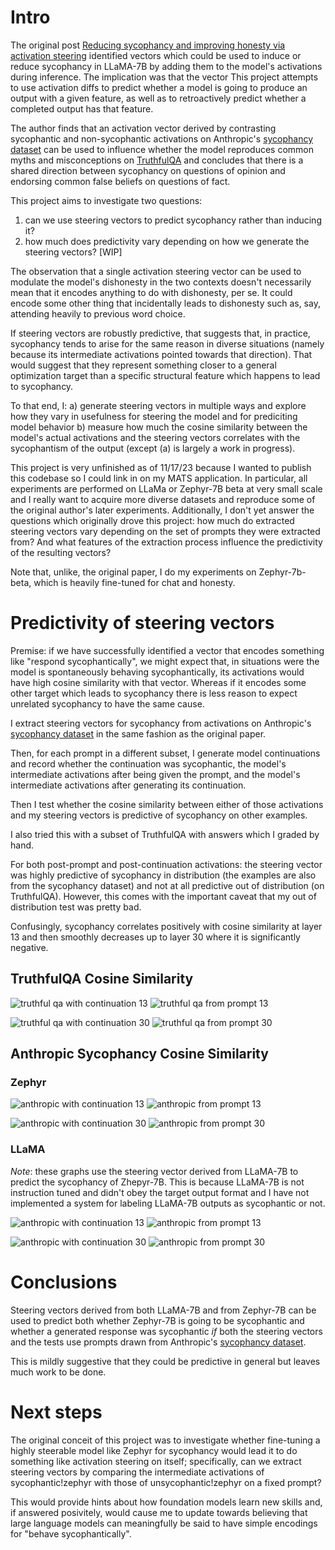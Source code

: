 # Intro
The original post [Reducing sycophancy and improving honesty via activation steering](https://www.lesswrong.com/posts/zt6hRsDE84HeBKh7E/reducing-sycophancy-and-improving-honesty-via-activation#Reducing_sycophancy_via_activation_steering) identified vectors which could be used to induce or reduce sycophancy in LLaMA-7B by adding them to the model's activations during inference. The implication was that the vector 
This project attempts to use activation diffs to predict whether a model is going to produce an output with a given feature, as well as to retroactively predict whether a completed output has that feature.

The author finds that an activation vector derived by contrasting sycophantic and non-sycophantic activations on Anthropic's [sycophancy dataset](https://huggingface.co/datasets/Anthropic/model-written-evals/tree/main/sycophancy) can be used to influence whether the model reproduces common myths and misconceptions on [TruthfulQA](https://huggingface.co/datasets/truthful_qa) and concludes that there is a shared direction between sycophancy on questions of opinion and endorsing common false beliefs on questions of fact.

This project aims to investigate two questions:
1) can we use steering vectors to predict sycophancy rather than inducing it?
2) how much does predictivity vary depending on how we generate the steering vectors? [WIP]

The observation that a single activation steering vector can be used to modulate the model's dishonesty in the two contexts doesn't necessarily mean that it encodes anything to do with dishonesty, per se. It could encode some other thing that incidentally leads to dishonesty such as, say, attending heavily to previous word choice.

If steering vectors are robustly predictive, that suggests that, in practice, sycophancy tends to arise for the same reason in diverse situations (namely because its intermediate activations pointed towards that direction).
That would suggest that they represent something closer to a general optimization target than a specific structural feature which happens to lead to sycophancy.

To that end, I:
a) generate steering vectors in multiple ways and explore how they vary in usefulness for steering the model and for prediciting model behavior
b) measure how much the cosine similarity between the model's actual activations and the steering vectors correlates with the sycophantism of the output
(except (a) is largely a work in progress).

This project is very unfinished as of 11/17/23 because I wanted to publish this codebase so I could link in on my MATS application.
In particular, all experiments are performed on LLaMa or Zephyr-7B beta at very small scale and I really want to acquire more diverse datasets and reproduce some of the original author's later experiments. Additionally, I don't yet answer the questions which originally drove this project: how much do extracted steering vectors vary depending on the set of prompts they were extracted from? And what features of the extraction process influence the predictivity of the resulting vectors?

Note that, unlike, the original paper, I do my experiments on Zephyr-7b-beta, which is heavily fine-tuned for chat and honesty.

# Predictivity of steering vectors
Premise: if we have successfully identified a vector that encodes something like "respond sycophantically", we might expect that, in situations were the model is spontaneously behaving sycophantically, its activations would have high cosine similarity with that vector. Whereas if it encodes some other target which leads to sycophancy there is less reason to expect unrelated sycophancy to have the same cause.

I extract steering vectors for sycophancy from activations on Anthropic's [sycophancy dataset](https://huggingface.co/datasets/Anthropic/model-written-evals/tree/main/sycophancy) in the same fashion as the original paper.

Then, for each prompt in a different subset, I generate model continuations and record whether the continuation was sycophantic, the model's intermediate activations after being given the prompt, and the model's intermediate activations after generating its continuation.

Then I test whether the cosine similarity between either of those activations and my steering vectors is predictive of sycophancy on other examples.

I also tried this with a subset of TruthfulQA with answers which I graded by hand. 

For both post-prompt and post-continuation activations: the steering vector was highly predictive of sycophancy in distribution (the examples are also from the sycophancy dataset) and not at all predictive out of distribution (on TruthfulQA). However, this comes with the important caveat that my out of distribution test was pretty bad.

Confusingly, sycophancy correlates positively with cosine similarity at layer 13 and then smoothly decreases up to layer 30 where it is significantly negative.

## TruthfulQA Cosine Similarity
![truthful qa with continuation 13](./images/Zephyr_TruthfulQA_continuation_13.png)
![truthful qa from prompt 13](./images/Zephyr_TruthfulQA_prompt_13.png)

![truthful qa with continuation 30](./images/Zephyr_TruthfulQA_continuation_30.png)
![truthful qa from prompt 30](./images/Zephyr_TruthfulQA_prompt_30.png)

## Anthropic Sycophancy Cosine Similarity
### Zephyr
![anthropic with continuation 13](./images/Zephyr_Anthropic_continuation_13.png)
![anthropic from prompt 13](./images/Zephyr_Anthropic_prompt_13.png)

![anthropic with continuation 30](./images/Zephyr_Anthropic_continuation_30.png)
![anthropic from prompt 30](./images/Zephyr_Anthropic_prompt_30.png)

### LLaMA
*Note*: these graphs use the steering vector derived from LLaMA-7B to predict the sycophancy of Zhepyr-7B. This is because LLaMA-7B is not instruction tuned and didn't obey the target output format and I have not implemented a system for labeling LLaMA-7B outputs as sycophantic or not.

![anthropic with continuation 13](./images/LLaMA_Anthropic_continuation_13.png)
![anthropic from prompt 13](./images/LLaMA_Anthropic_prompt_13.png)

![anthropic with continuation 30](./images/LLaMA_Anthropic_continuation_30.png)
![anthropic from prompt 30](./images/LLaMA_Anthropic_prompt_30.png)

# Conclusions
Steering vectors derived from both LLaMA-7B and from Zephyr-7B can be used to predict both whether Zephyr-7B is going to be sycophantic and whether a generated response was sycophantic *if* both the steering vectors and the tests use prompts drawn from Anthropic's [sycophancy dataset](https://huggingface.co/datasets/Anthropic/model-written-evals/tree/main/sycophancy).

This is mildly suggestive that they could be predictive in general but leaves much work to be done.

# Next steps
The original conceit of this project was to investigate whether fine-tuning a highly steerable model like Zephyr for sycophancy would lead it to do something like activation steering on itself; specifically, can we extract steering vectors by comparing the intermediate activations of sycophantic!zephyr with those of unsycophantic!zephyr on a fixed prompt?

This would provide hints about how foundation models learn new skills and, if answered posivitely, would cause me to update towards believing that large language models can meaningfully be said to have simple encodings for "behave sycophantically".